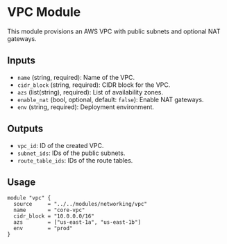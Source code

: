 # VPC Module

This module provisions an AWS VPC with public subnets and optional NAT gateways.

## Inputs
- `name` (string, required): Name of the VPC.
- `cidr_block` (string, required): CIDR block for the VPC.
- `azs` (list(string), required): List of availability zones.
- `enable_nat` (bool, optional, default: `false`): Enable NAT gateways.
- `env` (string, required): Deployment environment.

## Outputs
- `vpc_id`: ID of the created VPC.
- `subnet_ids`: IDs of the public subnets.
- `route_table_ids`: IDs of the route tables.

## Usage
```hcl
module "vpc" {
  source     = "../../modules/networking/vpc"
  name       = "core-vpc"
  cidr_block = "10.0.0.0/16"
  azs        = ["us-east-1a", "us-east-1b"]
  env        = "prod"
}